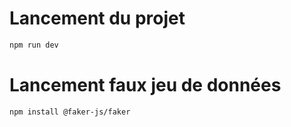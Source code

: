 # Lancement du projet
```bash
npm run dev
```
# Lancement faux jeu de données
```bash
npm install @faker-js/faker

```